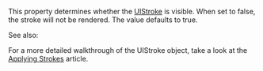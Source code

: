 This property determines whether the [UIStroke](https://create.roblox.com/docs/reference/engine/classes/UIStroke) is visible. When set to
false, the stroke will not be rendered. The value defaults to true.

See also:

For a more detailed walkthrough of the UIStroke object, take a look at the
[Applying
Strokes](https://developer.roblox.com/articles/applying-strokes) article.